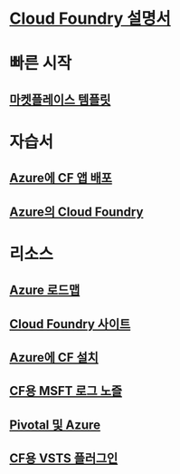 # [Cloud Foundry 설명서](index.md)
# 빠른 시작
## [마켓플레이스 템플릿](https://azuremarketplace.microsoft.com/marketplace/apps/pivotal.pivotal-cloud-foundry)
# 자습서
## [Azure에 CF 앱 배포](/azure/virtual-machines/linux/cloudfoundry-deploy-your-first-app)
## [Azure의 Cloud Foundry](/azure/virtual-machines/linux/cloudfoundry-get-started)
# 리소스
## [Azure 로드맵](https://azure.microsoft.com/roadmap/)
## [Cloud Foundry 사이트](https://docs.cloudfoundry.org/)
## [Azure에 CF 설치](https://docs.pivotal.io/pivotalcf/1-11/customizing/pcf_azure.html)
## [CF용 MSFT 로그 노즐](https://github.com/Azure/oms-log-analytics-firehose-nozzle)
## [Pivotal 및 Azure](https://pivotal.io/partners/microsoft)
## [CF용 VSTS 플러그인](https://github.com/Microsoft/vsts-cloudfoundry)
